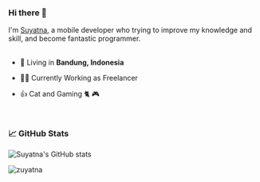 ### Hi there 👋

I'm [Suyatna](https://twitter.com/zuyatna), a mobile developer who trying to improve my knowledge and skill, and become fantastic programmer.
<br/>
<br/>


- 🗼 Living in **Bandung, Indonesia**

- 👨‍💻 Currently Working as Freelancer

- 👍 Cat and Gaming 🐈 🎮


<br/>

### 📈 GitHub Stats

![Suyatna's GitHub stats](https://github-readme-stats.vercel.app/api?username=zuyatna&show_icons=true&theme=radical)

<p><img align="left" src="https://github-readme-stats.vercel.app/api/top-langs?username=zuyatna&show_icons=true&locale=en&layout=compact&theme=nightowl" alt="zuyatna" /></p>
